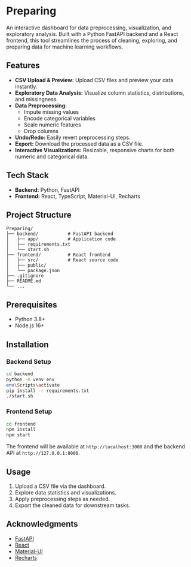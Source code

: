 # Preparing

An interactive dashboard for data preprocessing, visualization, and exploratory analysis. Built with a Python FastAPI backend and a React frontend, this tool streamlines the process of cleaning, exploring, and preparing data for machine learning workflows.


## Features

- **CSV Upload & Preview:** Upload CSV files and preview your data instantly.
- **Exploratory Data Analysis:** Visualize column statistics, distributions, and missingness.
- **Data Preprocessing:**
  - Impute missing values
  - Encode categorical variables
  - Scale numeric features
  - Drop columns
- **Undo/Redo:** Easily revert preprocessing steps.
- **Export:** Download the processed data as a CSV file.
- **Interactive Visualizations:** Resizable, responsive charts for both numeric and categorical data.


## Tech Stack

- **Backend:** Python, FastAPI
- **Frontend:** React, TypeScript, Material-UI, Recharts

## Project Structure

```
Preparing/
├── backend/           # FastAPI backend
│   ├── app/           # Application code
│   ├── requirements.txt
│   └── start.sh
├── frontend/          # React frontend
│   ├── src/           # React source code
│   ├── public/
│   └── package.json
├── .gitignore
├── README.md
└── ...
```


## Prerequisites
- Python 3.8+
- Node.js 16+


## Installation

### Backend Setup
```bash
cd backend
python -m venv env
env\Scripts\activate
pip install -r requirements.txt
./start.sh
```

### Frontend Setup
```bash
cd frontend
npm install
npm start
```

The frontend will be available at `http://localhost:3000` and the backend API at `http://127.0.0.1:8000`.


## Usage
1. Upload a CSV file via the dashboard.
2. Explore data statistics and visualizations.
3. Apply preprocessing steps as needed.
4. Export the cleaned data for downstream tasks.


## Acknowledgments
- [FastAPI](https://fastapi.tiangolo.com/)
- [React](https://react.dev/)
- [Material-UI](https://mui.com/)
- [Recharts](https://recharts.org/)
